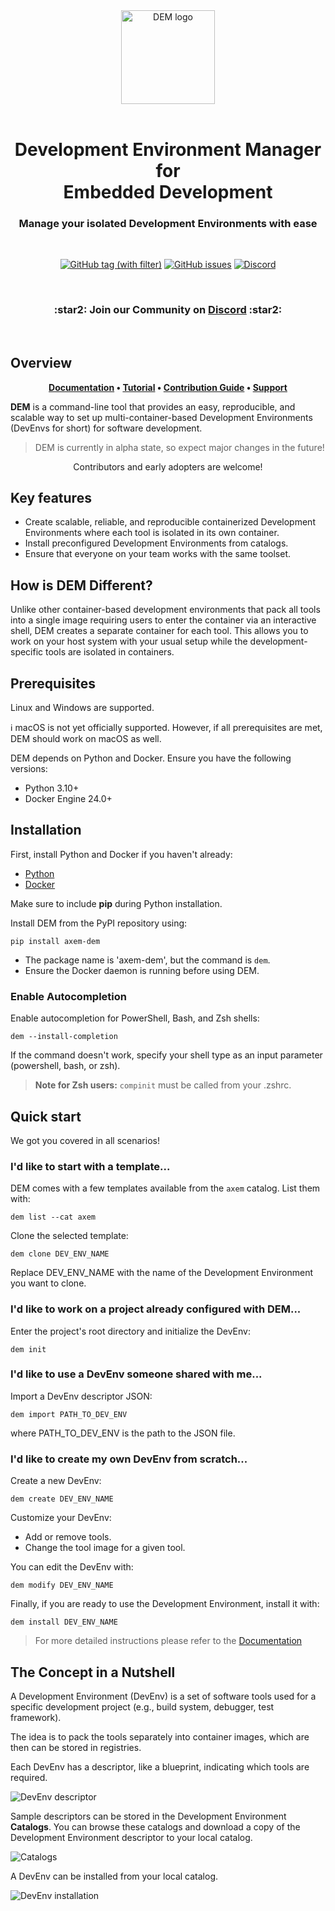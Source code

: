 <div align="center">
    <picture>
        <source media="(prefers-color-scheme: dark)" srcset="docs/wp-content/dem_logo_dark.png">
        <img alt="DEM logo" src="docs/wp-content/dem_logo_light.png" width="150">
    </picture>
</div>

<br>

<h1 align="center">
    Development Environment Manager <br /> for <br /> Embedded Development
</h1>

<h3 align="center">
Manage your isolated Development Environments with ease
</h3>
<br />

<p align="center">
    <a href="https://github.com/axem-solutions/dem/tags" target="_blank"><img src="https://img.shields.io/github/v/tag/axem-solutions/dem?logo=github&color=79A7B5&link=https%3A%2F%2Fgithub.com%2Faxem-solutions%2Fdem%2Freleases" alt="GitHub tag (with filter)"/></a>
    <a href="https://github.com/axem-solutions/dem/issues" target="_blank"><img src="https://img.shields.io/github/issues/axem-solutions/dem?logo=github&color=2ea087&link=https%3A%2F%2Fgithub.com%2Faxem-solutions%2Fdem%2Fissues" alt="GitHub issues"/></a>
    <a href="https://discord.com/invite/Nv6hSzXruK" target="_blank"><img src="https://img.shields.io/discord/1156270239860920431?logo=discord&color=2C2F33&link=https%3A%2F%2Fdiscord.com%2Finvite%Nv6hSzXruK" alt="Discord"/></a>
</p>

<br />

<h3 align="center">
:star2: Join our Community on  <a href="https://discord.com/invite/Nv6hSzXruK">Discord</a> :star2:
</h3>

<br />

## Overview

<p align="center">
<strong>
<a href="https://www.axemsolutions.io/dem_doc/index.html">Documentation</a> • <a href="https://www.axemsolutions.io/tutorial/index.html">Tutorial</a> • 
<a href="https://github.com/axem-solutions/.github/blob/4bdc1be72b0a2c97da19408c59d6dd5d1845a469/CONTRIBUTING.md">Contribution Guide</a> • 
<a href="https://github.com/axem-solutions/.github/blob/4bdc1be72b0a2c97da19408c59d6dd5d1845a469/SUPPORT.md">Support</a>
</strong>
</p>

**DEM** is a command-line tool that provides an easy, reproducible, and scalable way to set up 
multi-container-based Development Environments (DevEnvs for short) for software development.

> DEM is currently in alpha state, so expect major changes in the future!

<p align="center">
Contributors and early adopters are welcome!
</p>

## Key features

- Create scalable, reliable, and reproducible containerized Development Environments where each tool 
is isolated in its own container.
- Install preconfigured Development Environments from catalogs.
- Ensure that everyone on your team works with the same toolset.

## How is DEM Different?
Unlike other container-based development environments that pack all tools into a single image 
requiring users to enter the container via an interactive shell, DEM creates a separate container 
for each tool. This allows you to work on your host system with your usual setup while the 
development-specific tools are isolated in containers.

## Prerequisites

Linux and Windows are supported.

:information_source: macOS is not yet officially supported. However, if all prerequisites are met, 
DEM should work on macOS as well.

DEM depends on Python and Docker. Ensure you have the following versions:

- Python 3.10+
- Docker Engine 24.0+

## Installation

First, install Python and Docker if you haven't already:

- [Python](https://www.python.org/downloads/)
- [Docker](https://docs.docker.com/get-docker/)

Make sure to include **pip** during Python installation.

Install DEM from the PyPI repository using:

    pip install axem-dem

- The package name is 'axem-dem', but the command is `dem`.
- Ensure the Docker daemon is running before using DEM.

### Enable Autocompletion

Enable autocompletion for PowerShell, Bash, and Zsh shells:

    dem --install-completion

If the command doesn't work, specify your shell type as an input parameter (powershell, bash, or zsh).

> **Note for Zsh users:** `compinit` must be called from your .zshrc.

## Quick start

We got you covered in all scenarios!

### I'd like to start with a template...

DEM comes with a few templates available from the `axem` catalog. List them with:

    dem list --cat axem

Clone the selected template:

    dem clone DEV_ENV_NAME

Replace DEV_ENV_NAME with the name of the Development Environment you want to clone.

### I'd like to work on a project already configured with DEM...

Enter the project's root directory and initialize the DevEnv:

    dem init

### I'd like to use a DevEnv someone shared with me...

Import a DevEnv descriptor JSON:

    dem import PATH_TO_DEV_ENV

where PATH_TO_DEV_ENV is the path to the JSON file.

### I'd like to create my own DevEnv from scratch...

Create a new DevEnv:

    dem create DEV_ENV_NAME

Customize your DevEnv:
- Add or remove tools.
- Change the tool image for a given tool.

You can edit the DevEnv with:

    dem modify DEV_ENV_NAME

Finally, if you are ready to use the Development Environment, install it with:

    dem install DEV_ENV_NAME

>For more detailed instructions please refer to the
[Documentation](https://www.axemsolutions.io/dem_doc/index.html)

## The Concept in a Nutshell
A Development Environment (DevEnv) is a set of software tools used for a specific development 
project (e.g., build system, debugger, test framework).

The idea is to pack the tools separately into container images, which are then can be stored in 
registries.

Each DevEnv has a descriptor, like a blueprint, indicating which tools are required.

![DevEnv descriptor](/docs/wp-content/dev_env_descriptor.png)

Sample descriptors can be stored in the Development Environment **Catalogs**. You can browse these 
catalogs and download a copy of the Development Environment descriptor to your local catalog.

![Catalogs](/docs/wp-content/dem_catalogs.png)

A DevEnv can be installed from your local catalog.

![DevEnv installation](/docs/wp-content/dev_env_installation.png)
